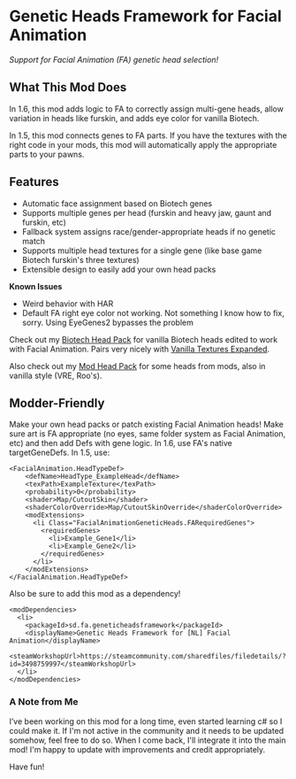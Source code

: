 # Genetic Heads Framework for Facial Animation
*Support for Facial Animation (FA) genetic head selection!*

## What This Mod Does
In 1.6, this mod adds logic to FA to correctly assign multi-gene heads, allow variation in heads like furskin, and adds eye color for vanilla Biotech. 

In 1.5, this mod connects genes to FA parts. If you have the textures with the right code in your mods, this mod will automatically apply the appropriate parts to your pawns.

## Features
- Automatic face assignment based on Biotech genes  
- Supports multiple genes per head (furskin and heavy jaw, gaunt and furskin, etc)
- Fallback system assigns race/gender-appropriate heads if no genetic match  
- Supports multiple head textures for a single gene (like base game Biotech furskin's three textures)
- Extensible design to easily add your own head packs

**Known Issues**
- Weird behavior with HAR
- Default FA right eye color not working. Not something I know how to fix, sorry. Using EyeGenes2 bypasses the problem

Check out my [Biotech Head Pack](https://steamcommunity.com/sharedfiles/filedetails/?id=3501317537) for vanilla Biotech heads edited to work with Facial Animation. Pairs very nicely with [Vanilla Textures Expanded](https://steamcommunity.com/sharedfiles/filedetails/?id=2816938779).

Also check out my [Mod Head Pack](https://steamcommunity.com/sharedfiles/filedetails/?id=3501317734) for some heads from mods, also in vanilla style (VRE, Roo's).

## Modder-Friendly
Make your own head packs or patch existing Facial Animation heads! Make sure art is FA appropriate (no eyes, same folder system as Facial Animation, etc) and then add Defs with gene logic. In 1.6, use FA's native targetGeneDefs. In 1.5, use:
```
<FacialAnimation.HeadTypeDef>
    <defName>HeadType_ExampleHead</defName>
    <texPath>ExampleTexture</texPath>
    <probability>0</probability>
    <shader>Map/CutoutSkin</shader>
    <shaderColorOverride>Map/CutoutSkinOverride</shaderColorOverride>
    <modExtensions>
      <li Class="FacialAnimationGeneticHeads.FARequiredGenes">
        <requiredGenes>
          <li>Example_Gene1</li>
          <li>Example_Gene2</li>
        </requiredGenes>
      </li>
    </modExtensions>
</FacialAnimation.HeadTypeDef>
```
Also be sure to add this mod as a dependency!
```
<modDependencies>
  <li>
    <packageId>sd.fa.geneticheadsframework</packageId>
    <displayName>Genetic Heads Framework for [NL] Facial Animation</displayName>
    <steamWorkshopUrl>https://steamcommunity.com/sharedfiles/filedetails/?id=3498759997</steamWorkshopUrl>
  </li>
</modDependencies>
```

### A Note from Me
I’ve been working on this mod for a long time, even started learning c# so I could make it. If I'm not active in the community and it needs to be updated somehow, feel free to do so. When I come back, I'll integrate it into the main mod! I'm happy to update with improvements and credit appropriately.

Have fun!
